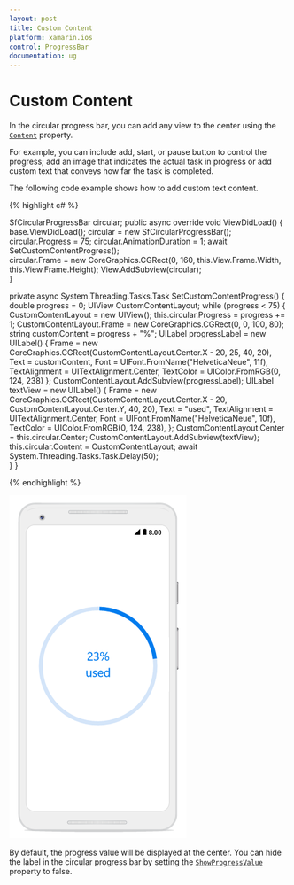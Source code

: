 ```yaml
---
layout: post
title: Custom Content
platform: xamarin.ios
control: ProgressBar
documentation: ug
---
```


# Custom Content

In the circular progress bar, you can add any view to the center using the [`Content`](https://help.syncfusion.com/cr/cref_files/xamarin-ios/Syncfusion.SfProgressBar.iOS~Syncfusion.iOS.ProgressBar.SfCircularProgressBar~Content.html) property. 

For example, you can include add, start, or pause button to control the progress; add an image that indicates the actual task in progress or add custom text that conveys how far the task is completed. 

The following code example shows how to add custom text content.

{% highlight c# %}

SfCircularProgressBar circular;
public async override void ViewDidLoad()
{
    base.ViewDidLoad();
    circular = new SfCircularProgressBar();
    circular.Progress = 75;
    circular.AnimationDuration = 1;
    await SetCustomContentProgress();            
    circular.Frame = new CoreGraphics.CGRect(0, 160, this.View.Frame.Width, this.View.Frame.Height);
    View.AddSubview(circular);            
}

private async System.Threading.Tasks.Task SetCustomContentProgress()
{
    double progress = 0;
    UIView CustomContentLayout;
    while (progress < 75)
    {
        CustomContentLayout = new UIView();
        this.circular.Progress = progress += 1;
        CustomContentLayout.Frame = new CoreGraphics.CGRect(0, 0, 100, 80);
        string customContent = progress + "%";
        UILabel progressLabel = new UILabel()
        {
            Frame = new CoreGraphics.CGRect(CustomContentLayout.Center.X - 20, 25, 40, 20),
            Text = customContent,
            Font = UIFont.FromName("HelveticaNeue", 11f),
            TextAlignment = UITextAlignment.Center,
            TextColor = UIColor.FromRGB(0, 124, 238)
        };
        CustomContentLayout.AddSubview(progressLabel);
        UILabel textView = new UILabel()
        {
            Frame = new CoreGraphics.CGRect(CustomContentLayout.Center.X - 20, CustomContentLayout.Center.Y, 40, 20),
            Text = "used",
            TextAlignment = UITextAlignment.Center,
            Font = UIFont.FromName("HelveticaNeue", 10f),
            TextColor = UIColor.FromRGB(0, 124, 238),
        };
        CustomContentLayout.Center = this.circular.Center;
        CustomContentLayout.AddSubview(textView);
        this.circular.Content = CustomContentLayout;
        await System.Threading.Tasks.Task.Delay(50);       
    }
}

{% endhighlight %}

![](overview_images/customcontent.png)

By default, the progress value will be displayed at the center. You can hide the label in the circular progress bar by setting the [`ShowProgressValue`](https://help.syncfusion.com/cr/cref_files/xamarin-ios/Syncfusion.SfProgressBar.iOS~Syncfusion.iOS.ProgressBar.SfCircularProgressBar~ShowProgressValue.html) property to false. 